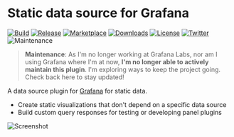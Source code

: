 # Static data source for Grafana

[![Build](https://github.com/marcusolsson/grafana-static-datasource/workflows/CI/badge.svg)](https://github.com/marcusolsson/grafana-static-datasource/actions?query=workflow%3A%22CI%22)
[![Release](https://github.com/marcusolsson/grafana-static-datasource/workflows/Release/badge.svg)](https://github.com/marcusolsson/grafana-static-datasource/actions?query=workflow%3ARelease)
[![Marketplace](https://img.shields.io/badge/dynamic/json?logo=grafana&color=F47A20&label=marketplace&prefix=v&query=%24.items%5B%3F%28%40.slug%20%3D%3D%20%22marcusolsson-static-datasource%22%29%5D.version&url=https%3A%2F%2Fgrafana.com%2Fapi%2Fplugins)](https://grafana.com/grafana/plugins/marcusolsson-static-datasource)
[![Downloads](https://img.shields.io/badge/dynamic/json?logo=grafana&color=F47A20&label=downloads&query=%24.items%5B%3F%28%40.slug%20%3D%3D%20%22marcusolsson-static-datasource%22%29%5D.downloads&url=https%3A%2F%2Fgrafana.com%2Fapi%2Fplugins)](https://grafana.com/grafana/plugins/marcusolsson-static-datasource)
[![License](https://img.shields.io/github/license/marcusolsson/grafana-static-datasource)](LICENSE)
[![Twitter](https://img.shields.io/twitter/follow/marcusolsson?color=%231DA1F2&label=twitter&style=plastic)](https://twitter.com/marcusolsson)
![Maintenance](https://img.shields.io/maintenance/no/2022?style=plastic)

> **Maintenance**: As I'm no longer working at Grafana Labs, nor am I using Grafana where I'm at now, **I'm no longer able to actively maintain this plugin**. I'm exploring ways to keep the project going. Check back here to stay updated!

A data source plugin for [Grafana](https://grafana.com) for static data.

- Create static visualizations that don't depend on a specific data source
- Build custom query responses for testing or developing panel plugins

![Screenshot](https://github.com/marcusolsson/grafana-static-datasource/raw/main/src/img/dark.png)

